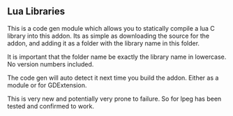 ## Lua Libraries
This is a code gen module which allows you to statically compile a lua C library into this addon. Its as simple as downloading the source for the addon, and adding it as a folder with the library name in this folder.

It is important that the folder name be exactly the library name in lowercase. No version numbers included.

The code gen will auto detect it next time you build the addon. Either as a module or for GDExtension.

This is very new and potentially very prone to failure. So for lpeg has been tested and confirmed to work.